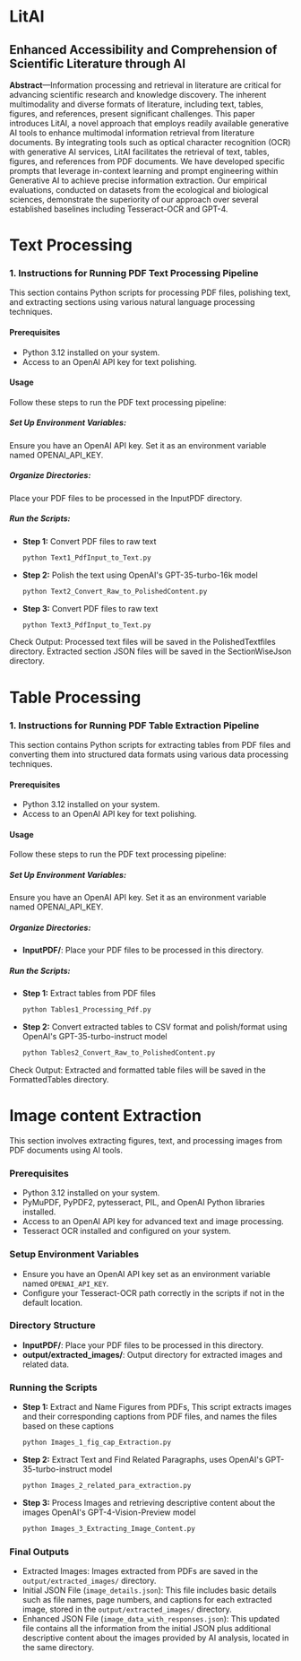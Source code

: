 # LitAI
## Enhanced Accessibility and Comprehension of Scientific Literature through AI

**Abstract**—Information processing and retrieval in literature are critical for advancing scientific research and knowledge discovery. The inherent multimodality and diverse formats of literature, including text, tables, figures, and references, present significant challenges. This paper introduces LitAI, a novel approach that employs readily available generative AI tools to enhance multimodal information retrieval from literature documents. By integrating tools such as optical character recognition (OCR) with generative AI services, LitAI facilitates the retrieval of text, tables, figures, and references from PDF documents. We have developed specific prompts that leverage in-context learning and prompt engineering within Generative AI to achieve precise information extraction. Our empirical evaluations, conducted on datasets from the ecological and biological sciences, demonstrate the superiority of our approach over several established baselines including Tesseract-OCR and GPT-4.

# Text Processing
### 1. Instructions for Running PDF Text Processing Pipeline

This section contains Python scripts for processing PDF files, polishing text, and extracting sections using various natural language processing techniques.

#### Prerequisites
- Python 3.12 installed on your system.
- Access to an OpenAI API key for text polishing.

#### Usage
Follow these steps to run the PDF text processing pipeline:

##### Set Up Environment Variables:
Ensure you have an OpenAI API key. Set it as an environment variable named OPENAI_API_KEY.

##### Organize Directories:
Place your PDF files to be processed in the InputPDF directory.

##### Run the Scripts:
- **Step 1:** Convert PDF files to raw text 
  ```bash
  python Text1_PdfInput_to_Text.py

- **Step 2:** Polish the text using OpenAI's GPT-35-turbo-16k model 
  ```bash
  python Text2_Convert_Raw_to_PolishedContent.py

- **Step 3:** Convert PDF files to raw text 
  ```bash
  python Text3_PdfInput_to_Text.py

Check Output:
Processed text files will be saved in the PolishedTextfiles directory.
Extracted section JSON files will be saved in the SectionWiseJson directory.


# Table Processing
### 1. Instructions for Running PDF Table Extraction Pipeline

This section contains Python scripts for extracting tables from PDF files and converting them into structured data formats using various data processing techniques.

#### Prerequisites
- Python 3.12 installed on your system.
- Access to an OpenAI API key for text polishing.

#### Usage
Follow these steps to run the PDF text processing pipeline:

##### Set Up Environment Variables:
Ensure you have an OpenAI API key. Set it as an environment variable named OPENAI_API_KEY.

##### Organize Directories:
- **InputPDF/**: Place your PDF files to be processed in this directory.

##### Run the Scripts:
- **Step 1:** Extract tables from PDF files 
  ```bash
  python Tables1_Processing_Pdf.py

- **Step 2:** Convert extracted tables to CSV format and polish/format using OpenAI's GPT-35-turbo-instruct model
  ```bash
  python Tables2_Convert_Raw_to_PolishedContent.py

Check Output:
Extracted and formatted table files will be saved in the FormattedTables directory.

# Image content Extraction
This section involves extracting figures, text, and processing images from PDF documents using AI tools.

### Prerequisites
- Python 3.12 installed on your system.
- PyMuPDF, PyPDF2, pytesseract, PIL, and OpenAI Python libraries installed.
- Access to an OpenAI API key for advanced text and image processing.
- Tesseract OCR installed and configured on your system.

### Setup Environment Variables
- Ensure you have an OpenAI API key set as an environment variable named `OPENAI_API_KEY`.
- Configure your Tesseract-OCR path correctly in the scripts if not in the default location.

### Directory Structure
- **InputPDF/**: Place your PDF files to be processed in this directory.
- **output/extracted_images/**: Output directory for extracted images and related data.

### Running the Scripts
- **Step 1:** Extract and Name Figures from PDFs, This script extracts images and their corresponding captions from PDF files, and names the files based on these captions
  ```bash
  python Images_1_fig_cap_Extraction.py

- **Step 2:** Extract Text and Find Related Paragraphs, uses OpenAI's GPT-35-turbo-instruct model
  ```bash
  python Images_2_related_para_extraction.py

- **Step 3:** Process Images and retrieving descriptive content about the images OpenAI's GPT-4-Vision-Preview model 
  ```bash
  python Images_3_Extracting_Image_Content.py

### Final Outputs
- Extracted Images: Images extracted from PDFs are saved in the `output/extracted_images/` directory.
- Initial JSON File (`image_details.json`): This file includes basic details such as file names, page numbers, and captions for each extracted image, stored in the `output/extracted_images/` directory.
- Enhanced JSON File (`image_data_with_responses.json`): This updated file contains all the information from the initial JSON plus additional descriptive content about the images provided by AI analysis, located in the same directory.

